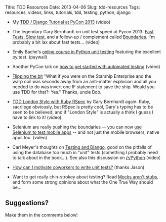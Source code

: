 Title: TDD Resources
Date: 2013-04-06
Slug: tdd-resources
Tags: resources, videos, links, tutorials, tdd, testing, python, django


* My [TDD / Django Tutorial at PyCon 2013](http://pyvideo.org/video/1657/fully-test-driven-web-development-with-django-and) (video)

* The legendary Gary Bernhardt on unit test speed at Pycon 2013: [Fast Tests, Slow test](https://www.youtube.com/watch?v=RAxiiRPHS9k), and a follow-up / complement called [Boundaries](https://www.youtube.com/watch?v=eOYal8elnZk). I'm probably a bit lax about fast tests... (video)

* Emily Bache's [online course in Python unit testing](http://pluralsight.com/training/Courses/TableOfContents/unit-testing-python) featuring the excellent py.test. (paywall)

* Another PyCon talk on [how to get started with automated testing](http://pyvideo.org/video/1674/getting-started-with-automated-testing) (video)

* [Flipping the bit](http://blog.8thlight.com/uncle-bob/2012/01/11/Flipping-the-Bit.html) "What if you were on the Starship Enterprise and the warp coil was seconds away from an anti-matter explosion and all you needed to do was invert one IF statement to save the ship. Would you use TDD for that?: Yes."  Thanks, uncle Bob.

* [TDD London Style with Ruby RSpec](https://www.youtube.com/watch?v=tdNnN5yTIeM) by Gary Bernhardt again. Ruby, sacrilege obviously, but RSpec is pretty cool, Gary's typing has to be seen to be believed, and if "London Style" is actually a think I guess I have to link to it! (video)

* Selenium are really pushing the boundaries -- you can now [use Selenium to test mobile apps](http://pyvideo.org/video/1699/mobile-application-testing-with-python-and-seleni) -- and not just the mobile browsers, native apps too.  (video)

* Carl Meyer's thoughts on [Testing and Django](http://pyvideo.org/video/699/testing-and-django), good on the pitfalls of using the database too much in "unit" tests (something I probably need to talk about in the book...). See also this discussion on [/r/Python](http://www.reddit.com/r/django/comments/1c67rl/is_tddjangotutorial_truly_a_good_resource_i_want/) (video)

* [How can I motivate coworkers to write unit tests?](http://arstechnica.com/information-technology/2013/03/how-can-i-motivate-coworkers-to-write-unit-tests/) (thanks Jason)

* Want to get really chin-strokey about testing?  Read [Mocks aren't stubs](http://martinfowler.com/articles/mocksArentStubs.html), and form some strong opinions about what the One True Way should be...


Suggestions?
------------

Make them in the comments below!

